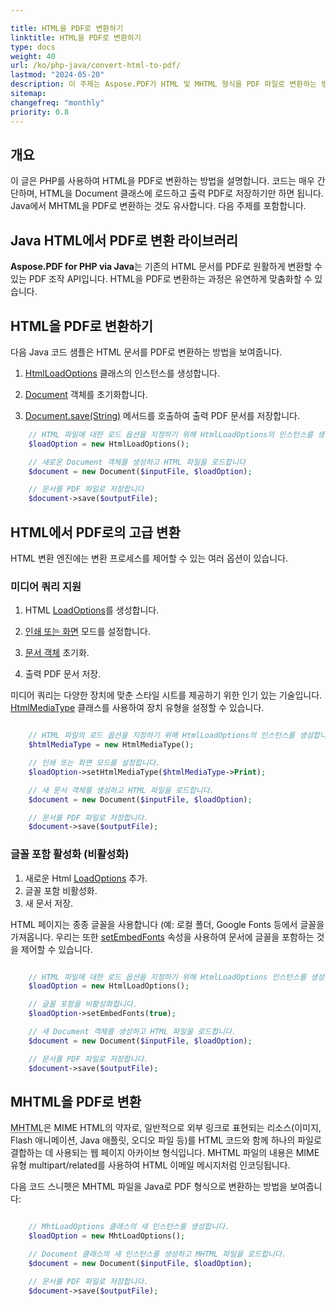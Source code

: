 ```yaml
---

title: HTML을 PDF로 변환하기  
linktitle: HTML을 PDF로 변환하기  
type: docs  
weight: 40  
url: /ko/php-java/convert-html-to-pdf/  
lastmod: "2024-05-20"  
description: 이 주제는 Aspose.PDF가 HTML 및 MHTML 형식을 PDF 파일로 변환하는 방법을 보여줍니다.  
sitemap:  
changefreq: "monthly"  
priority: 0.8  
---
```


## 개요

이 글은 PHP를 사용하여 HTML을 PDF로 변환하는 방법을 설명합니다. 코드는 매우 간단하며, HTML을 Document 클래스에 로드하고 출력 PDF로 저장하기만 하면 됩니다. Java에서 MHTML을 PDF로 변환하는 것도 유사합니다. 다음 주제를 포함합니다.

## Java HTML에서 PDF로 변환 라이브러리

**Aspose.PDF for PHP via Java**는 기존의 HTML 문서를 PDF로 원활하게 변환할 수 있는 PDF 조작 API입니다. HTML을 PDF로 변환하는 과정은 유연하게 맞춤화할 수 있습니다.

## HTML을 PDF로 변환하기

다음 Java 코드 샘플은 HTML 문서를 PDF로 변환하는 방법을 보여줍니다.

1. [HtmlLoadOptions](https://reference.aspose.com/pdf/java/com.aspose.pdf/HtmlLoadOptions) 클래스의 인스턴스를 생성합니다.

1. [Document](https://reference.aspose.com/pdf/java/com.aspose.pdf/document/) 객체를 초기화합니다.
1. [Document.save(String)](https://reference.aspose.com/pdf/java/com.aspose.pdf/document/#save-java.lang.String-) 메서드를 호출하여 출력 PDF 문서를 저장합니다.

```php
    // HTML 파일에 대한 로드 옵션을 지정하기 위해 HtmlLoadOptions의 인스턴스를 생성합니다
    $loadOption = new HtmlLoadOptions();

    // 새로운 Document 객체를 생성하고 HTML 파일을 로드합니다
    $document = new Document($inputFile, $loadOption);

    // 문서를 PDF 파일로 저장합니다
    $document->save($outputFile);
```

## HTML에서 PDF로의 고급 변환

HTML 변환 엔진에는 변환 프로세스를 제어할 수 있는 여러 옵션이 있습니다.

### 미디어 쿼리 지원

1. HTML [LoadOptions](https://reference.aspose.com/pdf/java/com.aspose.pdf/HtmlLoadOptions)를 생성합니다.
1. [인쇄 또는 화면](https://reference.aspose.com/pdf/java/com.aspose.pdf/htmlloadoptions/#setHtmlMediaType-int-) 모드를 설정합니다.

1. [문서 객체](https://reference.aspose.com/page/java/com.aspose.page/document) 초기화.
1. 출력 PDF 문서 저장.

미디어 쿼리는 다양한 장치에 맞춘 스타일 시트를 제공하기 위한 인기 있는 기술입니다. [HtmlMediaType](https://reference.aspose.com/pdf/java/com.aspose.pdf/HtmlMediaType) 클래스를 사용하여 장치 유형을 설정할 수 있습니다.

```php

    // HTML 파일의 로드 옵션을 지정하기 위해 HtmlLoadOptions의 인스턴스를 생성합니다.
    $htmlMediaType = new HtmlMediaType();

    // 인쇄 또는 화면 모드를 설정합니다.
    $loadOption->setHtmlMediaType($htmlMediaType->Print);

    // 새 문서 객체를 생성하고 HTML 파일을 로드합니다.
    $document = new Document($inputFile, $loadOption);

    // 문서를 PDF 파일로 저장합니다.
    $document->save($outputFile);
```

### 글꼴 포함 활성화 (비활성화)

1. 새로운 Html [LoadOptions](https://reference.aspose.com/pdf/java/com.aspose.pdf/HtmlLoadOptions) 추가.
1. 글꼴 포함 비활성화.
1. 새 문서 저장.

HTML 페이지는 종종 글꼴을 사용합니다 (예:
 로컬 폴더, Google Fonts 등에서 글꼴을 가져옵니다. 우리는 또한 [setEmbedFonts](https://reference.aspose.com/pdf/java/com.aspose.pdf/htmlloadoptions/#setEmbedFonts-boolean-) 속성을 사용하여 문서에 글꼴을 포함하는 것을 제어할 수 있습니다.

```php

    // HTML 파일에 대한 로드 옵션을 지정하기 위해 HtmlLoadOptions 인스턴스를 생성합니다.
    $loadOption = new HtmlLoadOptions();

    // 글꼴 포함을 비활성화합니다.
    $loadOption->setEmbedFonts(true);

    // 새 Document 객체를 생성하고 HTML 파일을 로드합니다.
    $document = new Document($inputFile, $loadOption);

    // 문서를 PDF 파일로 저장합니다.
    $document->save($outputFile);
```

## MHTML을 PDF로 변환

<abbr title="MIME encapsulation of aggregate HTML documents">MHTML</abbr>은 MIME HTML의 약자로, 일반적으로 외부 링크로 표현되는 리소스(이미지, Flash 애니메이션, Java 애플릿, 오디오 파일 등)를 HTML 코드와 함께 하나의 파일로 결합하는 데 사용되는 웹 페이지 아카이브 형식입니다. MHTML 파일의 내용은 MIME 유형 multipart/related를 사용하여 HTML 이메일 메시지처럼 인코딩됩니다.

다음 코드 스니펫은 MHTML 파일을 Java로 PDF 형식으로 변환하는 방법을 보여줍니다:

```php

    // MhtLoadOptions 클래스의 새 인스턴스를 생성합니다.
    $loadOption = new MhtLoadOptions();

    // Document 클래스의 새 인스턴스를 생성하고 MHTML 파일을 로드합니다.
    $document = new Document($inputFile, $loadOption);

    // 문서를 PDF 파일로 저장합니다.
    $document->save($outputFile);
```